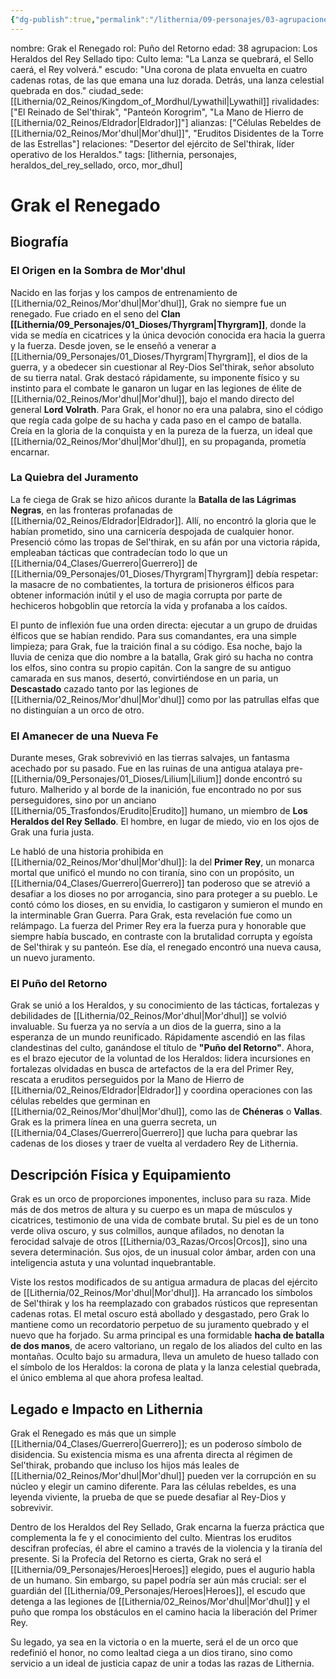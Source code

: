 ```yaml
---
{"dg-publish":true,"permalink":"/lithernia/09-personajes/03-agrupaciones/los-heraldos-del-rey-sellado/grak-el-renegado/"}
---
```


nombre: Grak el Renegado
rol: Puño del Retorno
edad: 38
agrupacion: Los Heraldos del Rey Sellado
tipo: Culto
lema: "La Lanza se quebrará, el Sello caerá, el Rey volverá."
escudo: "Una corona de plata envuelta en cuatro cadenas rotas, de las que emana una luz dorada. Detrás, una lanza celestial quebrada en dos."
ciudad_sede: [[Lithernia/02_Reinos/Kingdom_of_Mordhul/Lywathil\|Lywathil]]
rivalidades: ["El Reinado de Sel'thirak", "Panteón Korogrim", "La Mano de Hierro de [[Lithernia/02_Reinos/Eldrador\|Eldrador]]"]
alianzas: ["Células Rebeldes de [[Lithernia/02_Reinos/Mor'dhul\|Mor'dhul]]", "Eruditos Disidentes de la Torre de las Estrellas"]
relaciones: "Desertor del ejército de Sel'thirak, líder operativo de los Heraldos."
tags: [lithernia, personajes, heraldos_del_rey_sellado, orco, mor_dhul]
# Grak el Renegado

## Biografía

### El Origen en la Sombra de Mor'dhul
Nacido en las forjas y los campos de entrenamiento de [[Lithernia/02_Reinos/Mor'dhul\|Mor'dhul]], Grak no siempre fue un renegado. Fue criado en el seno del **Clan [[Lithernia/09_Personajes/01_Dioses/Thyrgram\|Thyrgram]]**, donde la vida se medía en cicatrices y la única devoción conocida era hacia la guerra y la fuerza. Desde joven, se le enseñó a venerar a [[Lithernia/09_Personajes/01_Dioses/Thyrgram\|Thyrgram]], el dios de la guerra, y a obedecer sin cuestionar al Rey-Dios Sel'thirak, señor absoluto de su tierra natal. Grak destacó rápidamente, su imponente físico y su instinto para el combate le ganaron un lugar en las legiones de élite de [[Lithernia/02_Reinos/Mor'dhul\|Mor'dhul]], bajo el mando directo del general **Lord Volrath**. Para Grak, el honor no era una palabra, sino el código que regía cada golpe de su hacha y cada paso en el campo de batalla. Creía en la gloria de la conquista y en la pureza de la fuerza, un ideal que [[Lithernia/02_Reinos/Mor'dhul\|Mor'dhul]], en su propaganda, prometía encarnar.

### La Quiebra del Juramento
La fe ciega de Grak se hizo añicos durante la **Batalla de las Lágrimas Negras**, en las fronteras profanadas de [[Lithernia/02_Reinos/Eldrador\|Eldrador]]. Allí, no encontró la gloria que le habían prometido, sino una carnicería despojada de cualquier honor. Presenció cómo las tropas de Sel'thirak, en su afán por una victoria rápida, empleaban tácticas que contradecían todo lo que un [[Lithernia/04_Clases/Guerrero\|Guerrero]] de [[Lithernia/09_Personajes/01_Dioses/Thyrgram\|Thyrgram]] debía respetar: la masacre de no combatientes, la tortura de prisioneros élficos para obtener información inútil y el uso de magia corrupta por parte de hechiceros hobgoblin que retorcía la vida y profanaba a los caídos.

El punto de inflexión fue una orden directa: ejecutar a un grupo de druidas élficos que se habían rendido. Para sus comandantes, era una simple limpieza; para Grak, fue la traición final a su código. Esa noche, bajo la lluvia de ceniza que dio nombre a la batalla, Grak giró su hacha no contra los elfos, sino contra su propio capitán. Con la sangre de su antiguo camarada en sus manos, desertó, convirtiéndose en un paria, un **Descastado** cazado tanto por las legiones de [[Lithernia/02_Reinos/Mor'dhul\|Mor'dhul]] como por las patrullas elfas que no distinguían a un orco de otro.

### El Amanecer de una Nueva Fe
Durante meses, Grak sobrevivió en las tierras salvajes, un fantasma acechado por su pasado. Fue en las ruinas de una antigua atalaya pre-[[Lithernia/09_Personajes/01_Dioses/Lilium\|Lilium]] donde encontró su futuro. Malherido y al borde de la inanición, fue encontrado no por sus perseguidores, sino por un anciano [[Lithernia/05_Trasfondos/Erudito\|Erudito]] humano, un miembro de **Los Heraldos del Rey Sellado**. El hombre, en lugar de miedo, vio en los ojos de Grak una furia justa.

Le habló de una historia prohibida en [[Lithernia/02_Reinos/Mor'dhul\|Mor'dhul]]: la del **Primer Rey**, un monarca mortal que unificó el mundo no con tiranía, sino con un propósito, un [[Lithernia/04_Clases/Guerrero\|Guerrero]] tan poderoso que se atrevió a desafiar a los dioses no por arrogancia, sino para proteger a su pueblo. Le contó cómo los dioses, en su envidia, lo castigaron y sumieron el mundo en la interminable Gran Guerra. Para Grak, esta revelación fue como un relámpago. La fuerza del Primer Rey era la fuerza pura y honorable que siempre había buscado, en contraste con la brutalidad corrupta y egoísta de Sel'thirak y su panteón. Ese día, el renegado encontró una nueva causa, un nuevo juramento.

### El Puño del Retorno
Grak se unió a los Heraldos, y su conocimiento de las tácticas, fortalezas y debilidades de [[Lithernia/02_Reinos/Mor'dhul\|Mor'dhul]] se volvió invaluable. Su fuerza ya no servía a un dios de la guerra, sino a la esperanza de un mundo reunificado. Rápidamente ascendió en las filas clandestinas del culto, ganándose el título de **"Puño del Retorno"**. Ahora, es el brazo ejecutor de la voluntad de los Heraldos: lidera incursiones en fortalezas olvidadas en busca de artefactos de la era del Primer Rey, rescata a eruditos perseguidos por la Mano de Hierro de [[Lithernia/02_Reinos/Eldrador\|Eldrador]] y coordina operaciones con las células rebeldes que germinan en [[Lithernia/02_Reinos/Mor'dhul\|Mor'dhul]], como las de **Chéneras** o **Vallas**. Grak es la primera línea en una guerra secreta, un [[Lithernia/04_Clases/Guerrero\|Guerrero]] que lucha para quebrar las cadenas de los dioses y traer de vuelta al verdadero Rey de Lithernia.

## Descripción Física y Equipamiento

Grak es un orco de proporciones imponentes, incluso para su raza. Mide más de dos metros de altura y su cuerpo es un mapa de músculos y cicatrices, testimonio de una vida de combate brutal. Su piel es de un tono verde oliva oscuro, y sus colmillos, aunque afilados, no denotan la ferocidad salvaje de otros [[Lithernia/03_Razas/Orcos\|Orcos]], sino una severa determinación. Sus ojos, de un inusual color ámbar, arden con una inteligencia astuta y una voluntad inquebrantable.

Viste los restos modificados de su antigua armadura de placas del ejército de [[Lithernia/02_Reinos/Mor'dhul\|Mor'dhul]]. Ha arrancado los símbolos de Sel'thirak y los ha reemplazado con grabados rústicos que representan cadenas rotas. El metal oscuro está abollado y desgastado, pero Grak lo mantiene como un recordatorio perpetuo de su juramento quebrado y el nuevo que ha forjado. Su arma principal es una formidable **hacha de batalla de dos manos**, de acero valtoriano, un regalo de los aliados del culto en las montañas. Oculto bajo su armadura, lleva un amuleto de hueso tallado con el símbolo de los Heraldos: la corona de plata y la lanza celestial quebrada, el único emblema al que ahora profesa lealtad.

## Legado e Impacto en Lithernia

Grak el Renegado es más que un simple [[Lithernia/04_Clases/Guerrero\|Guerrero]]; es un poderoso símbolo de disidencia. Su existencia misma es una afrenta directa al régimen de Sel'thirak, probando que incluso los hijos más leales de [[Lithernia/02_Reinos/Mor'dhul\|Mor'dhul]] pueden ver la corrupción en su núcleo y elegir un camino diferente. Para las células rebeldes, es una leyenda viviente, la prueba de que se puede desafiar al Rey-Dios y sobrevivir.

Dentro de los Heraldos del Rey Sellado, Grak encarna la fuerza práctica que complementa la fe y el conocimiento del culto. Mientras los eruditos descifran profecías, él abre el camino a través de la violencia y la tiranía del presente. Si la Profecía del Retorno es cierta, Grak no será el [[Lithernia/09_Personajes/Heroes\|Heroes]] elegido, pues el augurio habla de un humano. Sin embargo, su papel podría ser aún más crucial: ser el guardián del [[Lithernia/09_Personajes/Heroes\|Heroes]], el escudo que detenga a las legiones de [[Lithernia/02_Reinos/Mor'dhul\|Mor'dhul]] y el puño que rompa los obstáculos en el camino hacia la liberación del Primer Rey.

Su legado, ya sea en la victoria o en la muerte, será el de un orco que redefinió el honor, no como lealtad ciega a un dios tirano, sino como servicio a un ideal de justicia capaz de unir a todas las razas de Lithernia.